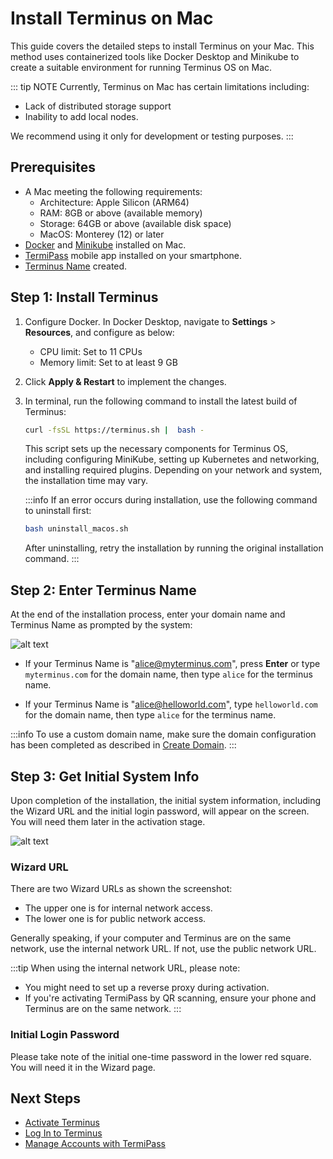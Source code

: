 
# Install Terminus on Mac

This guide covers the detailed steps to install Terminus on your Mac. This method uses containerized tools like Docker Desktop and Minikube to create a suitable environment for running Terminus OS on Mac.

::: tip NOTE
Currently, Terminus on Mac has certain limitations including:
- Lack of distributed storage support 
- Inability to add local nodes. 

We recommend using it only for development or testing purposes.
:::


## Prerequisites

- A Mac meeting the following requirements:
   - Architecture: Apple Silicon (ARM64)
   - RAM: 8GB or above (available memory)
   - Storage: 64GB or above (available disk space)
   - MacOS: Monterey (12) or later
- [Docker](https://www.docker.com/products/docker-desktop/) and [Minikube](https://minikube.sigs.k8s.io/docs/start/?arch=%2Fmacos%2Farm64%2Fstable%2Fbinary+download) installed on Mac.
- [TermiPass](../../../termipass/overview.md#download-termipass) mobile app installed on your smartphone.
- [Terminus Name](../../../termipass/account/index.md#create-a-terminus-name) created.

## Step 1: Install Terminus 

1. Configure Docker. 
   In Docker Desktop, navigate to **Settings** > **Resources**, and configure as below:
    - CPU limit: Set to 11 CPUs
    - Memory limit: Set to at least 9 GB
  
2. Click **Apply & Restart** to implement the changes.
    
3. In terminal, run the following command to install the latest build of Terminus:

   ```bash
   curl -fsSL https://terminus.sh |  bash - 
   ```
   
   This script sets up the necessary components for Terminus OS, including configuring MiniKube, setting up Kubernetes and networking, and installing required plugins. Depending on your network and system, the installation time may vary. 

   :::info
   If an error occurs during installation, use the following command to uninstall first:

   ```bash
   bash uninstall_macos.sh
   ```
   After uninstalling, retry the installation by running the original installation command.
   :::
 
## Step 2: Enter Terminus Name

At the end of the installation process, enter your domain name and Terminus Name as prompted by the system:

![alt text](/images/how-to/terminus/enter_terminus_name.png)

- If your Terminus Name is "alice@myterminus.com", press **Enter** or type `myterminus.com` for the domain name, then type `alice` for the terminus name.

- If your Terminus Name is "alice@helloworld.com", type `helloworld.com` for the domain name, then type `alice` for the terminus name.

:::info
To use a custom domain name, make sure the domain configuration has been completed as described in [Create Domain](../../../space/domain/host-domain.md).
:::

## Step 3: Get Initial System Info

Upon completion of the installation, the initial system information, including the Wizard URL and the initial login password, will appear on the screen. You will need them later in the activation stage.

![alt text](/images/how-to/terminus/one_time_password.png)

### Wizard URL

There are two Wizard URLs as shown the screenshot:

- The upper one is for internal network access.
- The lower one is for public network access.

Generally speaking, if your computer and Terminus are on the same network, use the internal network URL. If not, use the public network URL.

:::tip
When using the internal network URL, please note:
- You might need to set up a reverse proxy during activation.
- If you're activating TermiPass by QR scanning, ensure your phone and Terminus are on the same network.
:::

### Initial Login Password

Please take note of the initial one-time password in the lower red square. You will need it in the Wizard page. 

## Next Steps

- [Activate Terminus](../wizard.md)
- [Log In to Terminus](../login.md)
- [Manage Accounts with TermiPass](../../../termipass/account/index.md)






